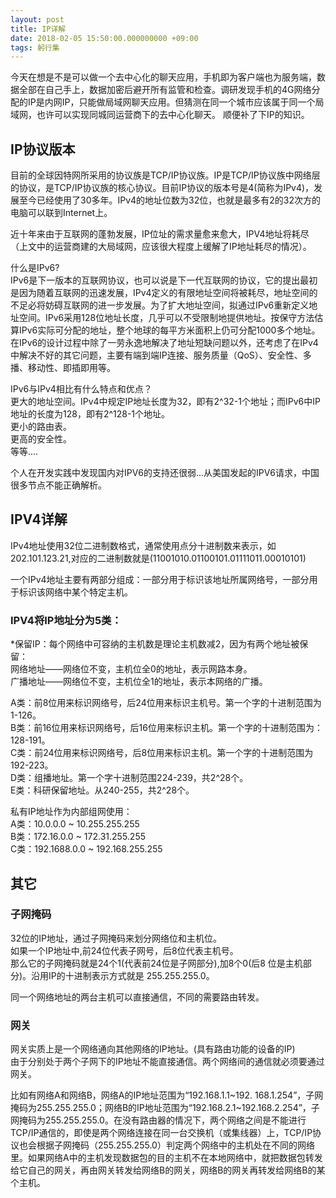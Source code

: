 ```yaml
---
layout: post
title: IP详解
date: 2018-02-05 15:50:00.000000000 +09:00
tags: 躬行集
---
```


今天在想是不是可以做一个去中心化的聊天应用，手机即为客户端也为服务端，数据全部在自己手上，数据加密后避开所有监管和检查。调研发现手机的4G网络分配的IP是内网IP，只能做局域网聊天应用。但猜测在同一个城市应该属于同一个局域网，也许可以实现同城同运营商下的去中心化聊天。
顺便补了下IP的知识。
## IP协议版本
目前的全球因特网所采用的协议族是TCP/IP协议族。IP是TCP/IP协议族中网络层的协议，是TCP/IP协议族的核心协议。目前IP协议的版本号是4(简称为IPv4)，发展至今已经使用了30多年。IPv4的地址位数为32位，也就是最多有2的32次方的电脑可以联到Internet上。

近十年来由于互联网的蓬勃发展，IP位址的需求量愈来愈大，IPV4地址将耗尽（上文中的运营商建的大局域网，应该很大程度上缓解了IP地址耗尽的情况）。

什么是IPv6?  
IPv6是下一版本的互联网协议，也可以说是下一代互联网的协议，它的提出最初是因为随着互联网的迅速发展，IPv4定义的有限地址空间将被耗尽，地址空间的不足必将妨碍互联网的进一步发展。为了扩大地址空间，拟通过IPv6重新定义地址空间。IPv6采用128位地址长度，几乎可以不受限制地提供地址。按保守方法估算IPv6实际可分配的地址，整个地球的每平方米面积上仍可分配1000多个地址。在IPv6的设计过程中除了一劳永逸地解决了地址短缺问题以外，还考虑了在IPv4中解决不好的其它问题，主要有端到端IP连接、服务质量（QoS）、安全性、多播、移动性、即插即用等。

IPv6与IPv4相比有什么特点和优点？  
更大的地址空间。IPv4中规定IP地址长度为32，即有2^32-1个地址；而IPv6中IP地址的长度为128，即有2^128-1个地址。  
更小的路由表。  
更高的安全性。  
等等....

个人在开发实践中发现国内对IPV6的支持还很弱...从美国发起的IPV6请求，中国很多节点不能正确解析。
## IPV4详解
IPv4地址使用32位二进制数格式，通常使用点分十进制数来表示，如202.101.123.21,对应的二进制数就是(11001010.01100101.01111011.00010101)

一个IPv4地址主要有两部分组成：一部分用于标识该地址所属网络号，一部分用于标识该网络中某个特定主机。
### IPV4将IP地址分为5类：
*保留IP：每个网络中可容纳的主机数是理论主机数减2，因为有两个地址被保留：  
网络地址——网络位不变，主机位全0的地址，表示网路本身。  
广播地址——网络位不变，主机位全1的地址，表示本网络的广播。  

A类：前8位用来标识网络号，后24位用来标识主机号。第一个字的十进制范围为1-126。  
B类：前16位用来标识网络号，后16位用来标识主机。第一个字的十进制范围为：128-191。  
C类：前24位用来标识网络号，后8位用来标识主机。第一个字的十进制范围为192-223。  
D类：组播地址。第一个字十进制范围224-239，共2^28个。  
E类：科研保留地址。从240-255，共2^28个。  

私有IP地址作为内部组网使用：  
A类：10.0.0.0 ~ 10.255.255.255  
B类：172.16.0.0 ~ 172.31.255.255   
C类：192.1688.0.0 ~ 192.168.255.255   
## 其它
### 子网掩码
32位的IP地址，通过子网掩码来划分网络位和主机位。  
如果一个IP地址中,前24位代表子网号，后8位代表主机号。  
那么它的子网掩码就是24个1(代表前24位是子网部分),加8个0(后8 位是主机部分)。沿用IP的十进制表示方式就是 255.255.255.0。

同一个网络地址的两台主机可以直接通信，不同的需要路由转发。
### 网关
网关实质上是一个网络通向其他网络的IP地址。(具有路由功能的设备的IP)  
由于分别处于两个子网下的IP地址不能直接通信。两个网络间的通信就必须要通过网关。  

比如有网络A和网络B，网络A的IP地址范围为“192.168.1.1~192. 168.1.254”，子网掩码为255.255.255.0；网络B的IP地址范围为“192.168.2.1~192.168.2.254”，子网掩码为255.255.255.0。在没有路由器的情况下，两个网络之间是不能进行TCP/IP通信的，即使是两个网络连接在同一台交换机（或集线器）上，TCP/IP协议也会根据子网掩码（255.255.255.0）判定两个网络中的主机处在不同的网络里。如果网络A中的主机发现数据包的目的主机不在本地网络中，就把数据包转发给它自己的网关，再由网关转发给网络B的网关，网络B的网关再转发给网络B的某个主机。


